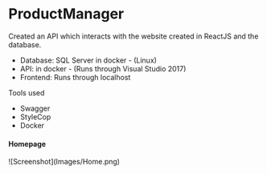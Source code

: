 # ProductManager
Created an API which interacts with the website created in ReactJS and the database.

- Database: SQL Server in docker - (Linux)
- API: in docker - (Runs through Visual Studio 2017)
- Frontend: Runs through localhost

Tools used
- Swagger
- StyleCop
- Docker

<h4>Homepage</h4>
![Screenshot](Images/Home.png)
